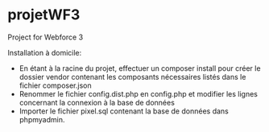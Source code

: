 # projetWF3
Project for Webforce 3


Installation à domicile:
- En étant à la racine du projet, effectuer un composer install pour créer le dossier vendor contenant les composants nécessaires listés dans le fichier composer.json
- Renommer le fichier config.dist.php en config.php et modifier les lignes concernant la connexion à la base de données
- Importer le fichier pixel.sql contenant la base de données dans phpmyadmin.
